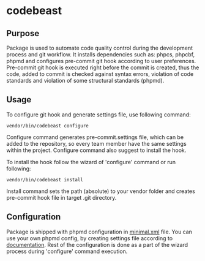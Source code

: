 # codebeast
## Purpose
Package is used to automate code quality control during the development process and git workflow. 
It installs dependencies such as: phpcs, phpcbf, phpmd and configures pre-commit git hook according to user preferences. Pre-commit git hook is executed right before the commit is created, thus the code, added to commit is checked against syntax errors, violation of code standards and violation of some structural standards (phpmd).

## Usage
To configure git hook and generate settings file, use following command:
```
vendor/bin/codebeast configure
```
Configure command generates pre-commit.settings file, which can be added to the repository, so every team member have the same settings within the project. Configure command also suggest to install the hook.

To install the hook follow the wizard of 'configure' command or run following:
```
vendor/bin/codebeast install
```
Install command sets the path (absolute) to your vendor folder and creates pre-commit hook file in target .git directory.

## Configuration
Package is shipped with phpmd configuration in [minimal.xml](https://github.com/colours/codebeast/blob/master/src/Tools/MD/Config/minimal.xml) file. You can use your own phpmd config, by creating settings file according to [documentation](https://phpmd.org/documentation/creating-a-ruleset.html).
Rest of the configuration is done as a part of the wizard process during 'configure' command execution.
